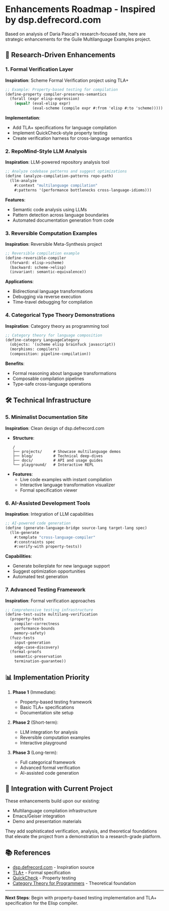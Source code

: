 # Enhancements Roadmap - Inspired by dsp.defrecord.com

Based on analysis of Daria Pascal's research-focused site, here are strategic enhancements for the Guile Multilanguage Examples project.

## 🔬 Research-Driven Enhancements

### 1. Formal Verification Layer
**Inspiration**: Scheme Formal Verification project using TLA+
```scheme
;; Example: Property-based testing for compilation
(define-property compiler-preserves-semantics
  (forall (expr elisp-expression)
    (equal? (eval-elisp expr)
            (eval-scheme (compile expr #:from 'elisp #:to 'scheme)))))
```

**Implementation**:
- Add TLA+ specifications for language compilation
- Implement QuickCheck-style property testing
- Create verification harness for cross-language semantics

### 2. RepoMind-Style LLM Analysis
**Inspiration**: LLM-powered repository analysis tool
```scheme
;; Analyze codebase patterns and suggest optimizations
(define (analyze-compilation-patterns repo-path)
  (llm-analyze 
    #:context "multilanguage compilation"
    #:patterns '(performance bottlenecks cross-language-idioms)))
```

**Features**:
- Semantic code analysis using LLMs
- Pattern detection across language boundaries
- Automated documentation generation from code

### 3. Reversible Computation Examples
**Inspiration**: Reversible Meta-Synthesis project
```scheme
;; Reversible compilation example
(define-reversible-compiler
  (forward: elisp->scheme)
  (backward: scheme->elisp)
  (invariant: semantic-equivalence))
```

**Applications**:
- Bidirectional language transformations
- Debugging via reverse execution
- Time-travel debugging for compilation

### 4. Categorical Type Theory Demonstrations
**Inspiration**: Category theory as programming tool
```scheme
;; Category theory for language composition
(define-category LanguageCategory
  (objects: '(scheme elisp brainfuck javascript))
  (morphisms: compilers)
  (composition: pipeline-compilation))
```

**Benefits**:
- Formal reasoning about language transformations
- Composable compilation pipelines
- Type-safe cross-language operations

## 🛠️ Technical Infrastructure

### 5. Minimalist Documentation Site
**Inspiration**: Clean design of dsp.defrecord.com
- **Structure**:
  ```
  /
  ├── projects/     # Showcase multilanguage demos
  ├── blog/         # Technical deep-dives
  ├── docs/         # API and usage guides
  └── playground/   # Interactive REPL
  ```
- **Features**:
  - Live code examples with instant compilation
  - Interactive language transformation visualizer
  - Formal specification viewer

### 6. AI-Assisted Development Tools
**Inspiration**: Integration of LLM capabilities
```scheme
;; AI-powered code generation
(define (generate-language-bridge source-lang target-lang spec)
  (llm-generate
    #:template "cross-language-compiler"
    #:constraints spec
    #:verify-with property-tests))
```

**Capabilities**:
- Generate boilerplate for new language support
- Suggest optimization opportunities
- Automated test generation

### 7. Advanced Testing Framework
**Inspiration**: Formal verification approaches
```scheme
;; Comprehensive testing infrastructure
(define-test-suite multilang-verification
  (property-tests
    compiler-correctness
    performance-bounds
    memory-safety)
  (fuzz-tests
    input-generation
    edge-case-discovery)
  (formal-proofs
    semantic-preservation
    termination-guarantee))
```

## 📊 Implementation Priority

1. **Phase 1** (Immediate):
   - Property-based testing framework
   - Basic TLA+ specifications
   - Documentation site setup

2. **Phase 2** (Short-term):
   - LLM integration for analysis
   - Reversible computation examples
   - Interactive playground

3. **Phase 3** (Long-term):
   - Full categorical framework
   - Advanced formal verification
   - AI-assisted code generation

## 🔗 Integration with Current Project

These enhancements build upon our existing:
- Multilanguage compilation infrastructure
- Emacs/Geiser integration
- Demo and presentation materials

They add sophisticated verification, analysis, and theoretical foundations that elevate the project from a demonstration to a research-grade platform.

## 📚 References

- [dsp.defrecord.com](https://dsp.defrecord.com/) - Inspiration source
- [TLA+](https://lamport.azurewebsites.net/tla/tla.html) - Formal specification
- [QuickCheck](https://hackage.haskell.org/package/QuickCheck) - Property testing
- [Category Theory for Programmers](https://bartoszmilewski.com/2014/10/28/category-theory-for-programmers-the-preface/) - Theoretical foundation

---

**Next Steps**: Begin with property-based testing implementation and TLA+ specification for the Elisp compiler.